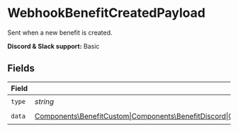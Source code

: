 # WebhookBenefitCreatedPayload

Sent when a new benefit is created.

**Discord & Slack support:** Basic


## Fields

| Field                                                                                                                                                                                     | Type                                                                                                                                                                                      | Required                                                                                                                                                                                  | Description                                                                                                                                                                               | Example                                                                                                                                                                                   |
| ----------------------------------------------------------------------------------------------------------------------------------------------------------------------------------------- | ----------------------------------------------------------------------------------------------------------------------------------------------------------------------------------------- | ----------------------------------------------------------------------------------------------------------------------------------------------------------------------------------------- | ----------------------------------------------------------------------------------------------------------------------------------------------------------------------------------------- | ----------------------------------------------------------------------------------------------------------------------------------------------------------------------------------------- |
| `type`                                                                                                                                                                                    | *string*                                                                                                                                                                                  | :heavy_check_mark:                                                                                                                                                                        | N/A                                                                                                                                                                                       | benefit.created                                                                                                                                                                           |
| `data`                                                                                                                                                                                    | [Components\BenefitCustom\|Components\BenefitDiscord\|Components\BenefitGitHubRepository\|Components\BenefitDownloadables\|Components\BenefitLicenseKeys](../../Models/Components/Benefit.md) | :heavy_check_mark:                                                                                                                                                                        | N/A                                                                                                                                                                                       |                                                                                                                                                                                           |